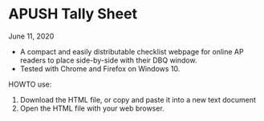 # APUSH Tally Sheet

June 11, 2020

* A compact and easily distributable checklist webpage for online AP readers to place side-by-side with their DBQ window.
* Tested with Chrome and Firefox on Windows 10.

HOWTO use:
1. Download the HTML file, or copy and paste it into a new text document
2. Open the HTML file with your web browser.
